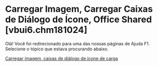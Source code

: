 
# Carregar Imagem, Carregar Caixas de Diálogo de Ícone, Office Shared [vbui6.chm181024]

Olá! Você foi redirecionado para uma das nossas páginas de Ajuda F1. Selecione o tópico que estava procurando abaixo.

[Carregar imagem, caixas de diálogo de ícone de carga](http://msdn.microsoft.com/library/46fd0266-6446-909d-433b-634cd59d346e%28Office.15%29.aspx)
